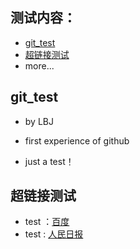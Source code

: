 ## 测试内容：

- [git_test](#git_test)
- [超链接测试](#超链接测试)
- more...

## git_test
- by LBJ

- first experience of github

- just a test！

## 超链接测试
- test ：[百度](https://baidu.com)
- test : [人民日报](http://paper.people.com.cn)
